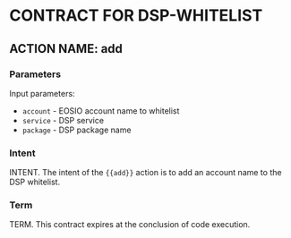 # CONTRACT FOR DSP-WHITELIST

## ACTION NAME: add

### Parameters

Input parameters:

* `account` - EOSIO account name to whitelist
* `service` - DSP service
* `package` - DSP package name

### Intent

INTENT. The intent of the `{{add}}` action is to add an account name to the DSP whitelist.

### Term

TERM. This contract expires at the conclusion of code execution.
